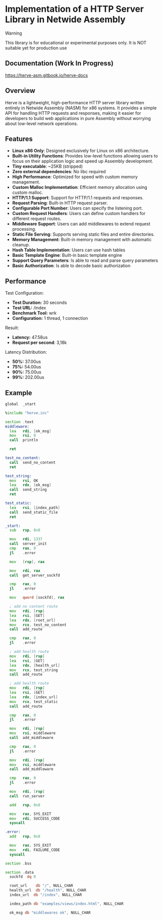# Implementation of a HTTP Server Library in Netwide Assembly

> [!WARNING]
> This library is for educational or experimental purposes only.
> It is NOT suitable yet for production use

## Documentation (Work In Progress)

https://herve-asm.gitbook.io/herve-docs

## Overview

Herve is a lightweight, high-performance HTTP server library written entirely in Netwide Assembly (NASM) for x86 systems. It provides a simple API for handling HTTP requests and responses, making it easier for developers to build web applications in pure Assembly without worrying about low-level network operations.

## Features

- **Linux x86 Only**: Designed exclusively for Linux on x86 architecture.
- **Built-in Utility Functions**: Provides low-level functions allowing users to focus on their application logic and speed up Assembly development.
- **Tiny executable**: ~25KB (stripped)
- **Zero external dependencies**: No libc required
- **High Performance**: Optimized for speed with custom memory management.
- **Custom Malloc Implementation**: Efficient memory allocation using custom malloc.
- **HTTP/1.1 Support**: Support for HTTP/1.1 requests and responses.
- **Request Parsing**: Built-in HTTP request parser.
- **Configurable Port Number**: Users can specify the listening port.
- **Custom Request Handlers**: Users can define custom handlers for different request routes.
- **Middleware Support**: Users can add middlewares to extend request processing.
- **Static File Serving**: Supports serving static files and entire directories.
- **Memory Management**: Built-in memory management with automatic cleanup.
- **Hash Table Implementation**: Users can use hash tables
- **Basic Template Engine**: Built-in basic template engine
- **Support Query Parameters**: Is able to read and parse query parameters
- **Basic Authorization**: Is able to decode basic authorization

## Performance

Test Configuration:
- **Test Duration:** 30 seconds
- **Test URL:** /index
- **Benchmark Tool:** wrk
- **Configuration:** 1 thread, 1 connection

Result:
- **Latency:** 47.58us
- **Request per second**: 3,18k

Latency Distribution:
- **50%:** 37.00us
- **75%:** 54.00us
- **90%:** 75.00us
- **99%:** 202.00us

## Example

```asm
global  _start

%include "herve.inc"

section .text
middleware:
  lea   rdi, [ok_msg]  
  mov   rsi, 0
  call  println

  ret

test_no_content:
  call  send_no_content
  ret

test_string:
  mov   rsi, OK  
  lea   rdx, [ok_msg]
  call  send_string
  ret

test_static:
  lea   rsi, [index_path]
  call  send_static_file
  ret

_start:
  sub   rsp, 0x8

  mov   rdi, 1337
  call  server_init
  cmp   rax, 0
  jl    .error

  mov   [rsp], rax

  mov   rdi, rax
  call  get_server_sockfd

  cmp   rax, 0
  jl    .error

  mov   qword [sockfd], rax

  ; add no content route
  mov   rdi, [rsp]
  lea   rsi, [GET]
  lea   rdx, [root_url]
  mov   rcx, test_no_content
  call  add_route

  cmp   rax, 0
  jl    .error

  ; add health route
  mov   rdi, [rsp]
  lea   rsi, [GET]
  lea   rdx, [health_url]
  mov   rcx, test_string
  call  add_route

  ; add health route
  mov   rdi, [rsp]
  lea   rsi, [GET]
  lea   rdx, [index_url]
  mov   rcx, test_static
  call  add_route

  cmp   rax, 0
  jl    .error

  mov   rdi, [rsp]
  mov   rsi, middleware
  call  add_middleware

  cmp   rax, 0
  jl    .error

  mov   rdi, [rsp]
  mov   rsi, middleware
  call  add_middleware

  cmp   rax, 0
  jl    .error

  mov   rdi, [rsp]
  call  run_server

  add   rsp, 0x8

  mov   rax, SYS_EXIT
  mov   rdi, SUCCESS_CODE
  syscall

.error:
  add   rsp, 0x8

  mov   rax, SYS_EXIT
  mov   rdi, FAILURE_CODE
  syscall

section .bss

section .data
  sockfd  dq 0

  root_url    db "/", NULL_CHAR
  health_url  db "/health", NULL_CHAR
  index_url  db "/index", NULL_CHAR

  index_path db "examples/views/index.html", NULL_CHAR

  ok_msg db "middlewares ok", NULL_CHAR
```
